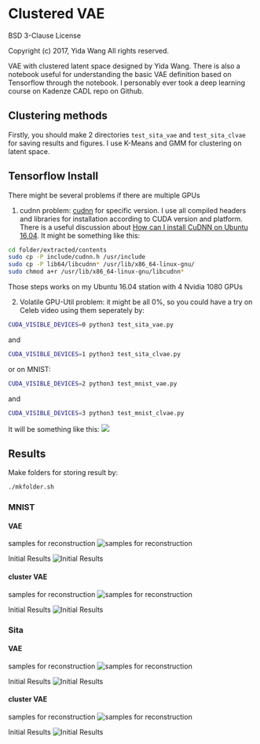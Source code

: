 # Clustered VAE
<p class="lead">BSD 3-Clause License

Copyright (c) 2017, Yida Wang
All rights reserved.
</p>

VAE with clustered latent space designed by Yida Wang.
There is also a notebook useful for understanding the basic VAE definition based on Tensorflow through the notebook. I personably ever took a deep learning course on Kadenze CADL repo on Github.

## Clustering methods

Firstly, you should make 2 directories ```test_sita_vae``` and ```test_sita_clvae``` for saving results and figures. I use K-Means and GMM for clustering on latent space.

## Tensorflow Install

There might be several problems if there are multiple GPUs

1. cudnn problem: [cudnn](https://developer.nvidia.com/rdp/cudnn-download) for specific version. I use all compiled headers and libraries for installation according to CUDA version and platform. There is a useful discussion about [How can I install CuDNN on Ubuntu 16.04](https://askubuntu.com/questions/767269/how-can-i-install-cudnn-on-ubuntu-16-04).
It might be something like this:
```sh
cd folder/extracted/contents
sudo cp -P include/cudnn.h /usr/include
sudo cp -P lib64/libcudnn* /usr/lib/x86_64-linux-gnu/
sudo chmod a+r /usr/lib/x86_64-linux-gnu/libcudnn*
```
Those steps works on my Ubuntu 16.04 station with 4 Nvidia 1080 GPUs

2. Volatile GPU-Util problem: it might be all 0%, so you could have a try on Celeb video using them seperately by:
```sh
CUDA_VISIBLE_DEVICES=0 python3 test_sita_vae.py
```
and
```sh
CUDA_VISIBLE_DEVICES=1 python3 test_sita_clvae.py
```
or on MNIST:
```sh
CUDA_VISIBLE_DEVICES=2 python3 test_mnist_vae.py
```
and
```sh
CUDA_VISIBLE_DEVICES=3 python3 test_mnist_clvae.py
```
It will be something like this:
![](readme_images/GPU_utilization.png)

## Results

Make folders for storing result by:
```sh
./mkfolder.sh
```
### MNIST
#### VAE
samples for reconstruction
![samples for reconstruction](readme_images/mnist_vae_test.png)

Initial Results
![Initial Results](readme_images/mnist_vae_1800.png)

#### cluster VAE
samples for reconstruction
![samples for reconstruction](readme_images/mnist_clvae_test.png)

Initial Results
![Initial Results](readme_images/mnist_clvae_1800.png)

### Sita
#### VAE
samples for reconstruction
![samples for reconstruction](readme_images/sita_vae_test.png)

Initial Results
![Initial Results](readme_images/sita_vae_110.png)

#### cluster VAE
samples for reconstruction
![samples for reconstruction](readme_images/sita_clvae_test.png)

Initial Results
![Initial Results](readme_images/sita_clvae_110.png)
